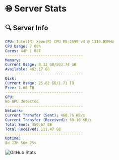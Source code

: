 # 🌐 Server Stats
## 🔍 Server Info
```yaml
CPU: Intel(R) Xeon(R) CPU E5-2699 v4 @ 1316.85MHz
CPU Usage: 7.00%
Cores: 44P | 88T
-----------------------------------
Memory:
Current Usage: 8.13 GB/503.74 GB
Available: 492.17 GB
-----------------------------------
Disk:
Current Usage: 25.62 GB/1.71 TB
Free: 1.60 TB
-----------------------------------
GPU:
No GPU detected
-----------------------------------
Network:
Current Transfer (Sent): 460.76 KB/s
Current Transfer (Received): 60.16 KB/s
Total Sent: 459.67 GB
Total Received: 111.47 GB
-----------------------------------
Uptime:
8d 12h 56m 25s
```
![GitHub Stats](https://img.shields.io/badge/Updated-2025-04-28_06:05:13-blue)